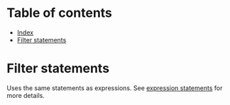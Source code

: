 
# Table of contents

- [Index](#index)
- [Filter statements](#filter-statements)

# Filter statements

Uses the same statements as expressions. See [expression statements](../expressions/statements.md) for more details.
